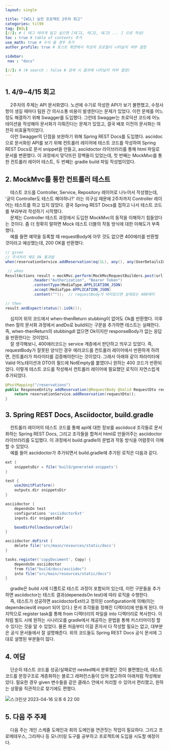 ```yaml
---
layout: single

title: "[WIL] 실전 프로젝트 2주차 회고"
categories: til99
tag: [WIL]
[//]: # ( 태그 여러개 달고 싶으면 [태그1, 태그2, 태그3 ... ] 으로 작성)
toc : true # table of contents 추가
use_math: true # 수식 쓸 경우 추가
author_profile: true # 포스트 화면에서 작성자 프로필이 나타날지 여부 결정

sidebar:
 nav : "docs"

[//]: # (# search : false # 검색 시 결과에 나타날지 여부 결정)
---
```


## 1. 4/9~4/15 회고

&nbsp; &nbsp; 2주차의 주제는 API 문서화였다. 노션에 수기로 작성한 API가 보기 불편했고, 수정사항이 생길 때마다 팀원 간 의사소통 비용이 발생한다는 문제가 있었다. 이런 문제를 어느 정도 해결하기 위해 Swagger를 도입했다. 그런데 Swagger는 프로덕션 코드에 어노테이션을 작성해야 문서화가 이뤄진다는 문제가 있었고, 결국 배포 이전의 문서화는 여전히 비효율적이었다.   
&nbsp; &nbsp; 이런 Swagger의 단점을 보완하기 위해 Spring REST Docs를 도입했다. asciidoc으로 문서화된 API를 보기 위해 컨트롤러 레이어에 테스트 코드를 작성하여 Spring REST Docs로 문서 snippet을 만들고, asciidoctor 라이브러리를 통해 html 파일로 문서를 변환했다. 이 과정에서 맞닥뜨린 장벽들이 있었는데, 첫 번째는 MockMvc를 통한 컨트롤러 레이어 테스트, 두 번째는 gradle build 파일 작성법이었다.

## 2. MockMvc를 통한 컨트롤러 테스트

&nbsp; &nbsp; 테스트 코드를 Controller, Service, Repository 레이어로 나누어서 작성했는데, '굳이 Controller도 테스트 해야하나?' 라는 의구심 때문에 2주차까지 Controller 레이어는 테스트를 하고 있지 않았다. 결국 Spring REST Docs를 접하고 나서 테스트 코드를 부랴부랴 작성하기 시작했다.  
&nbsp; &nbsp; 문제는 Controller 테스트 과정에서 도입한 MockMvc의 동작을 이해하기 힘들었다는 것이다. 좀 더 정확히 말하면 Mock 테스트 더블의 작동 방식에 대한 이해도가 부족했다.  
&nbsp; &nbsp; 예를 들면 예약을 등록할 때 requestBody에 아무 것도 없으면 400에러를 반환할 것이라고 예상했는데, 200 OK를 반환했다.

``` java
// given
// 주석처리 해도 Ok 통과됨
when(reservationService.addReservation(eq(1L), any(), any(UserDetailsImpl.class))).thenReturn(response);

 // when
ResultActions result = mockMvc.perform(MockMvcRequestBuilders.post(url)
            .header("Authorization", "Bearer Token")
            .contentType(MediaType.APPLICATION_JSON)
            .accept(MediaType.APPLICATION_JSON)
            .content(""));  // requestBody가 비어있으면 실제로는 400에러

// then
result.andExpect(status().isOk());
```
&nbsp; &nbsp; 심지어 위의 코드에서 when-thenReturn stubbing이 없어도 Ok를 반환했다. 이후 then 절의 문서화 과정에서 andDo로 build되는 구문을 추가하면 테스트는 실패한다. 즉, when-thenReturn의 stubbingdl 없으면 Ok이지만 responseBody가 없는 응답을 반환한다는 것이었다.  
&nbsp; &nbsp; 잘 생각해보니, 400에러코드는 service 계층에서 판단하고 띄우고 있었다. 즉, requestBody가 잘못된 양식인 경우 에러코드를 컨트롤러 레이어에서 반환하게 하려면, 컨트롤러가 파라미터를 검증해야한다는 것이었다. 그래서 아래와 같이 파라미터에 Valid 어노테이션과 DTO의 필드에 NotEmpty를 붙였더니 원하는 400 코드가 반환되었다. 이렇게 테스트 코드를 작성해서 컨트롤러 레이어에 필요했던 로직이 자연스럽게 추가되었다.
``` java
@PostMapping("/reservations")
public ResponseEntity addReservation(@RequestBody @Valid RequestDto requestDto) {
    return reservationService.addReservation(requestDto));
}
```

## 3. Spring REST Docs, Asciidoctor, build.gradle

&nbsp; &nbsp; 컨트롤러 레이어의 테스트 코드를 통해 api에 대한 정보를 asciidocd 조각들로 문서화하는 Spring REST Docs, 그리고 조각들을 합쳐서 html로 만들어주는 asciidoctor 라이브러리를 도입했다. 이 과정에서 build.gradle의 문법과 작동 방식을 어렴풋이 이해할 수 있었다.  
&nbsp; &nbsp; 예를 들어 asciidoctor가 추가되면서 build.gradle에 추가된 로직은 다음과 같다.

``` gradle
ext {
    snippetsDir = file('build/generated-snippets')
}

test {
    useJUnitPlatform()
    outputs.dir snippetsDir
}

asciidoctor {
    dependsOn test
    configurations 'asciidoctorExt'
    inputs.dir snippetsDir

    baseDirFollowsSourceFile()
}

asciidoctor.doFirst {
    delete file('src/main/resources/static/docs')
}

tasks.register('copyDocument', Copy) {
    dependsOn asciidoctor
    from file("build/docs/asciidoc")
    into file("src/main/resources/static/docs")
}
```
&nbsp; &nbsp; gradle은 build 시에 디폴트로 테스트 과정이 포함되어 있는데, 이런 구문들을 추가하면 asciidoctor는 테스트 결과(depenedsOn test)에 따라 로직을 수행한다.  
&nbsp; &nbsp; 즉, 테스트가 성공하면 asciidoctorExt라고 정의된 configuration에 의해(이는 dependecies에 import 되어 있다.) 문서 조각들을 정해진 디렉터리에 만들게 된다. 마지막으로 register task를 통해 from 디렉터리의 파일을 into 디렉터리로 복사한다. 이처럼 빌드 시에 원하는 시나리오를 gradle에서 제공하는 문법을 통해 커스터마이징 할 수 있다는 것을 알 수 있었다. 물론 처음부터 이걸 혼자서 다 작성할 필요는 없고, 대부분은 공식 문서들에서 잘 설명해준다. 위의 코드들도 Spring REST Docs 공식 문서에 그대로 설명된 부분들이 많다.

## 4. 여담 
&nbsp; &nbsp; 단순히 테스트 코드를 성공/실패로만 nested해서 분류했던 것이 불편했는데, 테스트 코드를 문장구조로 계층화하는 블로그 레퍼런스들이 있어 참고하여 아래처럼 작성해보았다. 필요한 경우 given 변수들을 같은 클래스 안에서 처리할 수 있어서 편리했고, 원하는 상황을 직관적으로 찾기에도 편했다.

![스크린샷 2023-04-16 오후 6 22 00](https://user-images.githubusercontent.com/77224652/232290407-2393058d-9bba-4e5d-b892-d51c4fc7bae9.png)

## 5. 다음 주 주제
&nbsp; &nbsp; 다음 주는 개인 스케줄 도메인과 회의 도메인을 연관짓는 작업이 필요하다. 그리고 프로메테우스, 그라파나 등 모니터링 도구를 공부하고 프로젝트에 도입을 시도할 예정이다.



